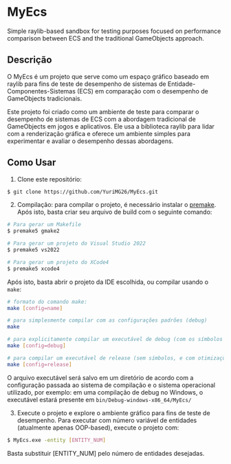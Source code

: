 # MyEcs

Simple raylib-based sandbox for testing purposes focused on performance comparison between ECS and the traditional GameObjects approach.

## Descrição

O MyEcs é um projeto que serve como um espaço gráfico baseado em raylib para fins de teste de desempenho de sistemas de Entidade-Componentes-Sistemas (ECS) em comparação com o desempenho de GameObjects tradicionais.

Este projeto foi criado como um ambiente de teste para comparar o desempenho de sistemas de ECS com a abordagem tradicional de GameObjects em jogos e aplicativos. Ele usa a biblioteca raylib para lidar com a renderização gráfica e oferece um ambiente simples para experimentar e avaliar o desempenho dessas abordagens.

## Como Usar

1. Clone este repositório:
```bash
$ git clone https://github.com/YuriMG26/MyEcs.git
```

2. Compilação:
para compilar o projeto, é necessário instalar o [premake](https://premake.github.io/). Após isto, basta criar seu arquivo de build com o seguinte comando:
```bash
# Para gerar um Makefile
$ premake5 gmake2

# Para gerar um projeto do Visual Studio 2022
$ premake5 vs2022

# Para gerar um projeto do XCode4
$ premake5 xcode4
```
Após isto, basta abrir o projeto da IDE escolhida, ou compilar usando o `make`:

``` bash
# formato do comando make:
make [config=name]

# para simplesmente compilar com as configurações padrões (debug)
make

# para explicitamente compilar um executável de debug (com os símbolos de depuração)
make [config=debug]

# para compilar um executável de release (sem símbolos, e com otimizações ativadas)
make [config=release]
```

O arquivo executável será salvo em um diretório de acordo com a configuração passada ao sistema de compilação e o sistema operacional utilizado, por exemplo: em uma compilação de debug no Windows, o executável estará presente em `bin/Debug-windows-x86_64/MyEcs/`

3. Execute o projeto e explore o ambiente gráfico para fins de teste de desempenho.
Para executar com número variável de entidades (atualmente apenas OOP-based), execute o projeto com:
```bash
$ MyEcs.exe -entity [ENTITY_NUM]
```
Basta substituir [ENTITY_NUM] pelo número de entidades desejadas.
